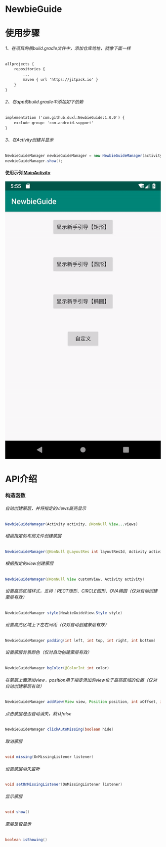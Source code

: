 # NewbieGuide
# 使用步骤
###### 1、在项目的根build.gradle文件中，添加仓库地址，就像下面一样
```xml
allprojects {  
	repositories {  
		...  
		maven { url 'https://jitpack.io' }  
	}  
}
```

###### 2、在app的build.gradle中添加如下依赖
```xml
implementation ('com.github.duxl:NewbieGuide:1.0.0') {
	exclude group: 'com.android.support'
}
```

###### 3、在Activity创建并显示
```java
NewbieGuideManager newbieGuideManager = new NewbieGuideManager(activity, views);
newbieGuideManager.show();
```

#### 使用示例 [MainActivity](/app/src/main/java/com/duxl/newbie/demo/MainActivity.java "点击查看源码")

![demo.gif](/app/pics/demo.gif)

# API介绍
### 构造函数 
###### 自动创建蒙层，并将指定的views高亮显示
```java
NewbieGuideManager(Activity activity, @NonNull View...views)
```

###### 根据指定的布局文件创建蒙层
```java
NewbieGuideManager(@NonNull @LayoutRes int layoutResId, Activity activity)
```

###### 根据指定的view创建蒙层
```java
NewbieGuideManager(@NonNull View customView, Activity activity)
```

###### 设置高亮区域样式，支持：RECT矩形、CIRCLE圆形、OVA椭圆（仅对自动创建蒙层有效）
```java
NewbieGuideManager style(NewbieGuideView.Style style)
```

###### 设置高亮区域上下左右间距（仅对自动创建蒙层有效）
```java
NewbieGuideManager padding(int left, int top, int right, int bottom)
```

###### 设置蒙层背景颜色（仅对自动创建蒙层有效）
```java
NewbieGuideManager bgColor(@ColorInt int color)
```

###### 在蒙层上面添加view，position用于指定添加的view位于高亮区域的位置（仅对自动创建蒙层有效）
```java
NewbieGuideManager addView(View view, Position position, int xOffset, int yOffset)
```

###### 点击蒙层是否自动消失，默认false
```java
NewbieGuideManager clickAutoMissing(boolean hide)
```

###### 取消蒙层
```java
void missing(OnMissingListener listener)
```

###### 设置蒙层消失监听
```java
void setOnMissingListener(OnMissingListener listener)
```

###### 显示蒙层
```java
void show()
```

###### 蒙层是否显示
```java
boolean isShowing()
```





